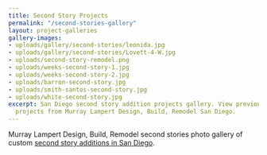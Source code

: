```yaml
---
title: Second Story Projects
permalink: "/second-stories-gallery"
layout: project-galleries
gallery-images:
- uploads/gallery/second-stories/leonida.jpg
- uploads/gallery/second-stories/Lovett-4-W.jpg
- uploads/second-story-remodel.png
- uploads/weeks-second-story-1.jpg
- uploads/weeks-second-story-2.jpg
- uploads/barron-second-story.jpg
- uploads/smith-santos-second-story.jpg
- uploads/white-second-story.jpg
excerpt: San Diego second story addition projects gallery. View previous second story
  projects from Murray Lampert Design, Build, Remodel San Diego.
---
```


Murray Lampert Design, Build, Remodel second stories photo gallery of custom [second story additions in San Diego](/san-diego-second-story-addition).
